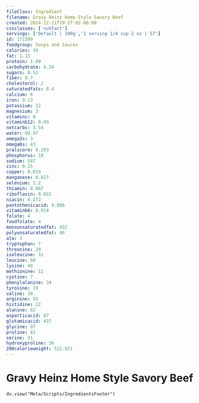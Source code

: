 ```yaml
---
fileClass: Ingredient
filename: Gravy Heinz Home Style Savory Beef
created: 2024-12-21T19:27:02-06:00
cssclasses: ['nutFact']
servings: ['Default | 100g','1 serving 1/4 cup 2 oz | 57']
id: 171599
foodgroup: Soups and Sauces
calories: 39
fat: 1.13
protein: 1.09
carbohydrate: 6.24
sugars: 0.52
fiber: 0.7
cholesterol: 2
saturatedfats: 0.4
calcium: 6
iron: 0.13
potassium: 22
magnesium: 3
vitaminc: 0
vitaminb12: 0.09
netcarbs: 5.54
water: 89.97
omega3s: 3
omega6s: 43
pralscore: 0.283
phosphorus: 10
sodium: 587
zinc: 0.15
copper: 0.019
manganese: 0.027
selenium: 2.2
thiamin: 0.007
riboflavin: 0.022
niacin: 0.172
pantothenicacid: 0.086
vitaminb6: 0.014
folate: 4
foodfolate: 4
monounsaturatedfat: 432
polyunsaturatedfat: 46
ala: 3
tryptophan: 7
threonine: 29
isoleucine: 31
leucine: 60
lysine: 48
methionine: 12
cystine: 7
phenylalanine: 34
tyrosine: 19
valine: 38
arginine: 55
histidine: 22
alanine: 62
asparticacid: 67
glutamicacid: 437
glycine: 97
proline: 81
serine: 41
hydroxyproline: 36
200calorieweight: 512.821
---
```


# Gravy Heinz Home Style Savory Beef

```dataviewjs
dv.view("Meta/Scripts/IngredientsFooter")
```